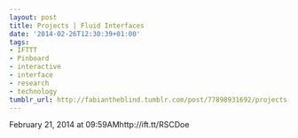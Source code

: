 ```yaml
---
layout: post
title: Projects | Fluid Interfaces
date: '2014-02-26T12:30:39+01:00'
tags:
- IFTTT
- Pinboard
- interactive
- interface
- research
- technology
tumblr_url: http://fabiantheblind.tumblr.com/post/77898931692/projects-fluid-interfaces
---
```

February 21, 2014 at 09:59AMhttp://ift.tt/RSCDoe
